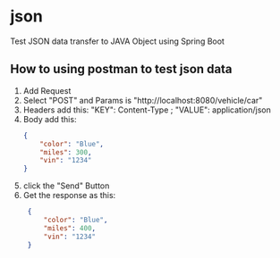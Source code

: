 # json
Test JSON data transfer to JAVA Object using Spring Boot

## How to using postman to test json data
1. Add Request 
2. Select "POST" and Params is "http://localhost:8080/vehicle/car"
3. Headers add this: "KEY": Content-Type ; "VALUE": application/json
4. Body add this:
    ```json
    {
        "color": "Blue",
        "miles": 300,
        "vin": "1234"
    }
    ```
5. click the "Send" Button
6. Get the response as this:
   ```json
    {
        "color": "Blue",
        "miles": 400,
        "vin": "1234"
    }
   ```
